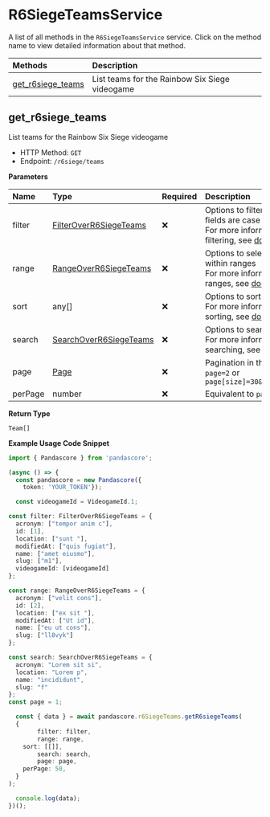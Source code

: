 # R6SiegeTeamsService

A list of all methods in the `R6SiegeTeamsService` service. Click on the method name to view detailed information about that method.

| Methods                                 | Description                                    |
| :-------------------------------------- | :--------------------------------------------- |
| [get_r6siege_teams](#get_r6siege_teams) | List teams for the Rainbow Six Siege videogame |

## get_r6siege_teams

List teams for the Rainbow Six Siege videogame

- HTTP Method: `GET`
- Endpoint: `/r6siege/teams`

**Parameters**

| Name    | Type                                                          | Required | Description                                                                                                                                         |
| :------ | :------------------------------------------------------------ | :------- | :-------------------------------------------------------------------------------------------------------------------------------------------------- |
| filter  | [FilterOverR6SiegeTeams](../models/FilterOverR6SiegeTeams.md) | ❌       | Options to filter results. String fields are case sensitive <br/>For more information on filtering, see [docs](/docs/filtering-and-sorting#filter). |
| range   | [RangeOverR6SiegeTeams](../models/RangeOverR6SiegeTeams.md)   | ❌       | Options to select results within ranges <br/>For more information on ranges, see [docs](/docs/filtering-and-sorting#range).                         |
| sort    | any[]                                                         | ❌       | Options to sort results <br/>For more information on sorting, see [docs](/docs/filtering-and-sorting#sort).                                         |
| search  | [SearchOverR6SiegeTeams](../models/SearchOverR6SiegeTeams.md) | ❌       | Options to search results <br/>For more information on searching, see [docs](/docs/filtering-and-sorting#search).                                   |
| page    | [Page](../models/Page.md)                                     | ❌       | Pagination in the form of `page=2` or `page[size]=30&page[number]=2`                                                                                |
| perPage | number                                                        | ❌       | Equivalent to `page[size]`                                                                                                                          |

**Return Type**

`Team[]`

**Example Usage Code Snippet**

```typescript
import { Pandascore } from 'pandascore';

(async () => {
  const pandascore = new Pandascore({
	token: 'YOUR_TOKEN'});

  const videogameId = VideogameId.1;

const filter: FilterOverR6SiegeTeams = {
  acronym: ["tempor anim c"],
  id: [1],
  location: ["sunt "],
  modifiedAt: ["quis fugiat"],
  name: ["amet eiusmo"],
  slug: ["m1"],
  videogameId: [videogameId]
};

const range: RangeOverR6SiegeTeams = {
  acronym: ["velit cons"],
  id: [2],
  location: ["ex sit "],
  modifiedAt: ["Ut id"],
  name: ["eu ut cons"],
  slug: ["ll8vyk"]
};

const search: SearchOverR6SiegeTeams = {
  acronym: "Lorem sit si",
  location: "Lorem p",
  name: "incididunt",
  slug: "f"
};
const page = 1;

  const { data } = await pandascore.r6SiegeTeams.getR6siegeTeams(
  {
		filter: filter,
		range: range,
    sort: [[]],
		search: search,
		page: page,
    perPage: 50,
  }
);

  console.log(data);
})();
```

